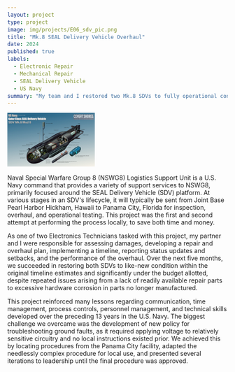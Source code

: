 ```yaml
---
layout: project
type: project
image: img/projects/E06_sdv_pic.png
title: "Mk.8 SEAL Delivery Vehicle Overhaul"
date: 2024
published: true
labels:
  - Electronic Repair
  - Mechanical Repair
  - SEAL Delivery Vehicle
  - US Navy
summary: "My team and I restored two Mk.8 SDVs to fully operational condition."
---
```


<img width="200px" src="../img/projects/mk8-sdv.jpg" class="img-fluid" alt="...">

Naval Special Warfare Group 8 (NSWG8) Logistics Support Unit is a U.S. Navy command that provides a variety of support services to NSWG8, primarily focused around the SEAL Delivery Vehicle (SDV) platform. At various stages in an SDV's lifecycle, it will typically be sent from Joint Base Pearl Harbor Hickham, Hawaii to Panama City, Florida for inspection, overhaul, and operational testing. This project was the first and second attempt at performing the process locally, to save both time and money.

As one of two Electronics Technicians tasked with this project, my partner and I were responsible for assessing damages, developing a repair and overhaul plan, implementing a timeline, reporting status updates and setbacks, and the performance of the overhaul. Over the next five months, we succeeded in restoring both SDVs to like-new condition within the original timeline estimates and significantly under the budget allotted, despite repeated issues arising from a lack of readily available repair parts to excessive hardware corrosion in parts no longer manufactured.

This project reinforced many lessons regarding communication, time management, process controls, personnel management, and technical skills developed over the preceding 13 years in the U.S. Navy. The biggest challenge we overcame was the development of new policy for troubleshooting ground faults, as it required applying voltage to relatively sensitive circuitry and no local instructions existed prior. We achieved this by locating procedures from the Panama City facility, adapted the needlessly complex procedure for local use, and presented several iterations to leadership until the final procedure was approved.
